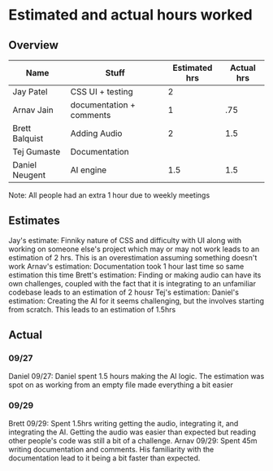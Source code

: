 # Estimated and actual hours worked

## Overview
| Name           | Stuff                    | Estimated hrs | Actual hrs |
| -------------- | ------------------------ | ------------- | ---------- |
| Jay Patel      | CSS UI + testing         | 2             |            |
| Arnav Jain     | documentation + comments | 1             | .75        |
| Brett Balquist | Adding Audio             | 2             | 1.5        |
| Tej Gumaste    | Documentation            |               |            |
| Daniel Neugent | AI engine                | 1.5           | 1.5        |

Note: All people had an extra 1 hour due to weekly meetings

## Estimates
Jay's estimate: Finniky nature of CSS and difficulty with UI along with working on someone else's project which may or may not work leads to an estimation of 2 hrs. This is an overestimation assuming something doesn't work
Arnav's estimation: Documentation took 1 hour last time so same estimation this time
Brett's estimation: Finding or making audio can have its own challenges, coupled with the fact that it is integrating to an unfamiliar codebase leads to an estimation of 2 housr
Tej's estimation: 
Daniel's estimation: Creating the AI for it seems challenging, but the involves starting from scratch. This leads to an estimation of 1.5hrs

## Actual
### 09/27
Daniel 09/27: Daniel spent 1.5 hours making the AI logic. The estimation was spot on as working from an empty file made everything a bit easier

### 09/29
Brett 09/29: Spent 1.5hrs writing getting the audio, integrating it, and integrating the AI. Getting the audio was easier than expected but reading other people's code was still a bit of a challenge. 
Arnav 09/29: Spent 45m writing documentation and comments. His familiarity with the documentation lead to it being a bit faster than expected.



